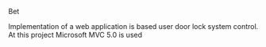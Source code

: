 Bet

Implementation of a web application is based user door lock system control.
At this project Microsoft MVC 5.0 is used

